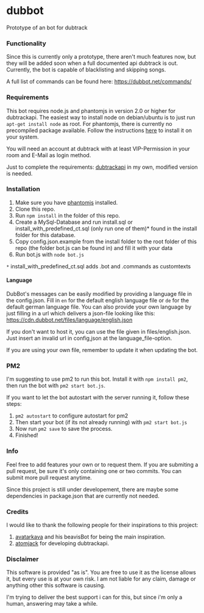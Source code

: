 # dubbot
Prototype of an bot for dubtrack

### Functionality

Since this is currently only a prototype, there aren't much features now, but they will be added soon when a full documented api dubtrack is out. Currently, the bot is capable of blacklisting and skipping songs.

A full list of commands can be found here: https://dubbot.net/commands/

### Requirements

This bot requires node.js and phantomjs in version 2.0 or higher for dubtrackapi. The easiest way to install node on debian/ubuntu is to just run ```apt-get install node``` as root. For phantomjs, there is currently no precompiled package available. Follow the instructions [here](http://phantomjs.org/build.html) to install it on your system.

You will need an account at dubtrack with at least VIP-Permission in your room and E-Mail as login method.

Just to complete the requirements: [dubtrackapi](https://github.com/Fuechschen/dubtrackapi) in my own, modified version is needed.


### Installation

1. Make sure you have [phantomjs](http://phantomjs.org/) installed.
2. Clone this repo.
3. Run ```npm install``` in the folder of this repo.
4. Create a MySql-Database and run install.sql or install_with_predefined_ct.sql (only run one of them)* found in the install folder for this database.
5. Copy config.json.example from the install folder to the root folder of this repo (the folder bot.js can be found in) and fill it with your data
6. Run bot.js with ```node bot.js```

`*` install_with_predefined_ct.sql adds .bot and .commands as customtexts

#### Language

DubBot's messages can be easily modified by providing a language file in the config.json. Fill in ```en``` for the default english language file or ```de``` for the default german language file. You can also provide your own language by just filling in a url which delivers a json-file looking like this: https://cdn.dubbot.net/files/language/english.json

If you don't want to host it, you can use the file given in files/english.json. Just insert an invalid url in config,json at the language_file-option.

If you are using your own file, remember to update it when updating the bot.

### PM2

I'm suggesting to use pm2 to run this bot. Install it with ```npm install pm2```, then run the bot with ```pm2 start bot.js```.

If you want to let the bot autostart with the server running it, follow these steps:
1. ```pm2 autostart``` to configure autostart for pm2
2. Then start your bot (if its not already running) with ```pm2 start bot.js```
3. Now run ```pm2 save``` to save the process.
4. Finished!


### Info

Feel free to add features your own or to request them. If you are submiting a pull request, be sure it's only containing one or two commits. You can submit more pull request anytime.

Since this project is still under developement, there are maybe some dependencies in package.json that are currently not needed.


### Credits

I would like to thank the following people for their inspirations to this project:

1. [avatarkava](https://github.com/avatarkava) and his beavisBot for being the main inspiration.
2. [atomjack](https://github.com/atomjack) for developing dubtrackapi.


### Disclaimer

This software is provided "as is". You are free to use it as the license allows it, but every use is at your own risk. I am not liable for any claim, damage or anything other this software is causing.

I'm trying to deliver the best support i can for this, but since i'm only a human, answering may take a while.
